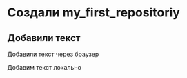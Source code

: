 # Создали my_first_repositoriy

## Добавили текст

Добавили текст через браузер

Добавим текст локально
